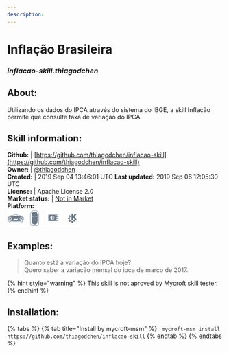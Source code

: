 ```yaml
---  
description:   
---  
```

# Inflação Brasileira  
### _inflacao-skill.thiagodchen_  
## About:  
Utilizando os dados do IPCA através do sistema do IBGE, a skill Inflação permite que consulte taxa de variação do IPCA.

## Skill information:  
**Github:** | [https://github.com/thiagodchen/inflacao-skill](https://github.com/thiagodchen/inflacao-skill)  
**Owner:** | [@thiagodchen](https://github.com/thiagodchen)  
**Created:** | 2019 Sep 04 13:46:01 UTC  **Last updated:** 2019 Sep 06 12:05:30 UTC  
**License:** | Apache License 2.0  
**Market status:** | [Not in Market](https://market.mycroft.ai/skill/)  
**Platform:**  
 ![](../.gitbook/assets/mark-1-icon.png)  ![](../.gitbook/assets/mark-2-icon.png)  ![](../.gitbook/assets/picroft-icon.png)  ![](../.gitbook/assets/kde.png)   
## Examples:  
> Quanto está a variação do IPCA hoje?  
> Quero saber a variação mensal do ipca de março de 2017.  
  
{% hint style="warning" %}
This skill is not aproved by Mycroft skill tester.
{% endhint %}
    
## Installation:  
{% tabs %}
{% tab title="Install by mycroft-msm" %}
``` mycroft-msm install https://github.com/thiagodchen/inflacao-skill```
{% endtab %}
  {% endtabs %}
  
